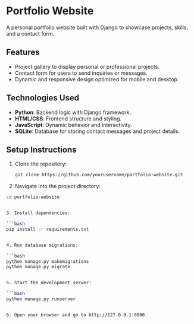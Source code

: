 # Portfolio Website

A personal portfolio website built with Django to showcase projects, skills, and a contact form.

## Features
- Project gallery to display personal or professional projects.
- Contact form for users to send inquiries or messages.
- Dynamic and responsive design optimized for mobile and desktop.

## Technologies Used
- **Python**: Backend logic with Django framework.
- **HTML/CSS**: Frontend structure and styling.
- **JavaScript**: Dynamic behavior and interactivity.
- **SQLite**: Database for storing contact messages and project details.

## Setup Instructions
1. Clone the repository:
   ```bash
   git clone https://github.com/yourusername/portfolio-website.git

2. Navigate into the project directory:

```bash
cd portfolio-website


3. Install dependencies:

```bash
pip install -r requirements.txt


4. Run database migrations:

```bash
python manage.py makemigrations
python manage.py migrate


5. Start the development server:

```bash
python manage.py runserver


6. Open your browser and go to http://127.0.0.1:8000.
